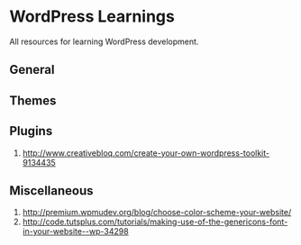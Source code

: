WordPress Learnings
===================
All resources for learning WordPress development.

## General

## Themes

## Plugins
1. http://www.creativebloq.com/create-your-own-wordpress-toolkit-9134435

## Miscellaneous

1. http://premium.wpmudev.org/blog/choose-color-scheme-your-website/
1. http://code.tutsplus.com/tutorials/making-use-of-the-genericons-font-in-your-website--wp-34298




